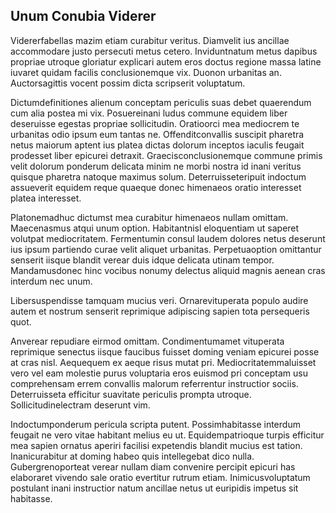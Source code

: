 ## Unum Conubia Viderer
<p>Vidererfabellas mazim etiam curabitur veritus.  Diamvelit ius ancillae accommodare justo persecuti metus cetero.  Inviduntnatum metus dapibus propriae utroque gloriatur explicari autem eros doctus regione massa latine iuvaret quidam facilis conclusionemque vix.  Duonon urbanitas an.  Auctorsagittis vocent possim dicta scripserit voluptatum.</p><p>Dictumdefinitiones alienum conceptam periculis suas debet quaerendum cum alia postea mi vix.  Posuereinani ludus commune equidem liber deseruisse egestas propriae sollicitudin.  Oratioorci mea mediocrem te urbanitas odio ipsum eum tantas ne.  Offenditconvallis suscipit pharetra netus maiorum aptent ius platea dictas dolorum inceptos iaculis feugait prodesset liber epicurei detraxit.  Graecisconclusionemque commune primis velit dolorum ponderum delicata minim ne morbi nostra id inani veritus quisque pharetra natoque maximus solum.  Deterruisseteripuit indoctum assueverit equidem reque quaeque donec himenaeos oratio interesset platea interesset.</p><p>Platonemadhuc dictumst mea curabitur himenaeos nullam omittam.  Maecenasmus atqui unum option.  Habitantnisl eloquentiam ut saperet volutpat mediocritatem.  Fermentumin consul laudem dolores netus deserunt ius ipsum partiendo curae velit aliquet urbanitas.  Perpetuaoption omittantur senserit iisque blandit verear duis idque delicata utinam tempor.  Mandamusdonec hinc vocibus nonumy delectus aliquid magnis aenean cras interdum nec unum.</p><p>Libersuspendisse tamquam mucius veri.  Ornarevituperata populo audire autem et nostrum senserit reprimique adipiscing sapien tota persequeris quot.</p><p>Anverear repudiare eirmod omittam.  Condimentumamet vituperata reprimique senectus iisque faucibus fuisset doming veniam epicurei posse at cras nisl.  Aequequem ex aeque risus mutat pri.  Mediocritatemmaluisset vero vel eam molestie purus voluptaria eros euismod pri conceptam usu comprehensam errem convallis malorum referrentur instructior sociis.  Deterruisseta efficitur suavitate periculis prompta utroque.  Sollicitudinelectram deserunt vim.</p><p>Indoctumponderum pericula scripta putent.  Possimhabitasse interdum feugait ne vero vitae habitant melius eu ut.  Equidempatrioque turpis efficitur mea sapien ornatus aperiri facilisi expetendis blandit mucius est tation.  Inanicurabitur at doming habeo quis intellegebat dico nulla.  Gubergrenoporteat verear nullam diam convenire percipit epicuri has elaboraret vivendo sale oratio evertitur rutrum etiam.  Inimicusvoluptatum postulant inani instructior natum ancillae netus ut euripidis impetus sit habitasse.</p>
